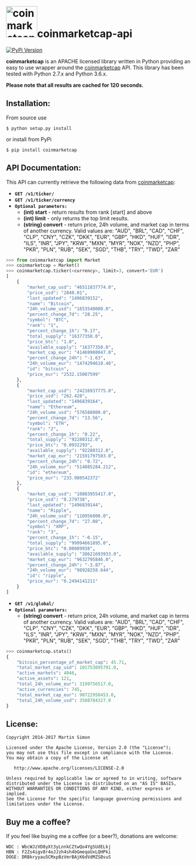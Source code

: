 <h1><img src="https://raw.githubusercontent.com/mrsmn/coinmarketcap-api/master/doc/coinmarketcap.png" height=85 alt="coinmarketcap" title="coinmarketcap">coinmarketcap-api</h1>

[![PyPi Version](http://img.shields.io/pypi/v/coinmarketcap.svg)](https://pypi.python.org/pypi/coinmarketcap/)

**coinmarketcap** is an APACHE licensed library written in Python providing an easy to use wrapper around the [coinmarketcap](http://coinmarketcap.com/) API.
This library has been tested with Python 2.7.x and Python 3.6.x.

**Please note that all results are cached for 120 seconds.**

## Installation:

From source use

    $ python setup.py install

or install from PyPi

    $ pip install coinmarketcap

## API Documentation:

This API can currently retrieve the following data from [coinmarketcap](http://coinmarketcap.com/):

- **`GET /v1/ticker/`**
- **`GET /v1/ticker/currency`**
- **`Optional parameters:`**
    - **(int) start** - return results from rank [start] and above
    - **(int) limit** - only returns the top limit results.
    - **(string) convert** - return price, 24h volume, and market cap in terms of another currency. Valid values are:
"AUD", "BRL", "CAD", "CHF", "CLP", "CNY", "CZK", "DKK", "EUR", "GBP", "HKD", "HUF", "IDR", "ILS", "INR", "JPY", "KRW", "MXN", "MYR", "NOK", "NZD", "PHP", "PKR", "PLN", "RUB", "SEK", "SGD", "THB", "TRY", "TWD", "ZAR"
```python
>>> from coinmarketcap import Market
>>> coinmarketcap = Market()
>>> coinmarketcap.ticker(<currency>, limit=3, convert='EUR')
[
    {
        "market_cap_usd": "46511837774.0",
        "price_usd": "2840.01",
        "last_updated": "1496839152",
        "name": "Bitcoin",
        "24h_volume_usd": "1653540000.0",
        "percent_change_7d": "28.25",
        "symbol": "BTC",
        "rank": "1",
        "percent_change_1h": "0.17",
        "total_supply": "16377350.0",
        "price_btc": "1.0",
        "available_supply": "16377350.0",
        "market_cap_eur": "41469908047.0",
        "percent_change_24h": "-1.63",
        "24h_volume_eur": "1474294610.46",
        "id": "bitcoin",
        "price_eur": "2532.15007599"
    },
    {
        "market_cap_usd": "24216937775.0",
        "price_usd": "262.428",
        "last_updated": "1496839164",
        "name": "Ethereum",
        "24h_volume_usd": "576588000.0",
        "percent_change_7d": "13.56",
        "symbol": "ETH",
        "rank": "2",
        "percent_change_1h": "0.22",
        "total_supply": "92280312.0",
        "price_btc": "0.0932293",
        "available_supply": "92280312.0",
        "market_cap_eur": "21591797503.0",
        "percent_change_24h": "0.72",
        "24h_volume_eur": "514085284.212",
        "id": "ethereum",
        "price_eur": "233.980542372"
    },
    {
        "market_cap_usd": "10803955417.0",
        "price_usd": "0.279738",
        "last_updated": "1496839144",
        "name": "Ripple",
        "24h_volume_usd": "110956000.0",
        "percent_change_7d": "27.08",
        "symbol": "XRP",
        "rank": "3",
        "percent_change_1h": "-0.15",
        "total_supply": "99994661895.0",
        "price_btc": "0.00009938",
        "available_supply": "38621693933.0",
        "market_cap_eur": "9632795846.0",
        "percent_change_24h": "-3.87",
        "24h_volume_eur": "98928258.644",
        "id": "ripple",
        "price_eur": "0.2494141211"
    }
]
```

- **`GET /v1/global/`**
- **`Optional parameters:`**
    - **(string) convert** - return price, 24h volume, and market cap in terms of another currency. Valid values are:
"AUD", "BRL", "CAD", "CHF", "CLP", "CNY", "CZK", "DKK", "EUR", "GBP", "HKD", "HUF", "IDR", "ILS", "INR", "JPY", "KRW", "MXN", "MYR", "NOK", "NZD", "PHP", "PKR", "PLN", "RUB", "SEK", "SGD", "THB", "TRY", "TWD", "ZAR"


```python
>>> coinmarketcap.stats()
{
    "bitcoin_percentage_of_market_cap": 45.71,
    "total_market_cap_usd": 101753095791.0,
    "active_markets": 4046,
    "active_assets": 121,
    "total_24h_volume_eur": 3199756517.0,
    "active_currencies": 745,
    "total_market_cap_eur": 90722958453.0,
    "total_24h_volume_usd": 3588784327.0
}
```

## License:

```
Copyright 2014-2017 Martin Simon

Licensed under the Apache License, Version 2.0 (the "License");
you may not use this file except in compliance with the License.
You may obtain a copy of the License at

   http://www.apache.org/licenses/LICENSE-2.0

Unless required by applicable law or agreed to in writing, software
distributed under the License is distributed on an "AS IS" BASIS,
WITHOUT WARRANTIES OR CONDITIONS OF ANY KIND, either express or implied.
See the License for the specific language governing permissions and
limitations under the License.

```

## Buy me a coffee?

If you feel like buying me a coffee (or a beer?), donations are welcome:

```
WDC : WbcWJzVD8yXt3yLnnkCZtwQo4YgSUdELkj
HBN : F2Zs4igv8r4oJJzh4sh4bGmeqoUxLQHPki
DOGE: DRBkryyau5CMxpBzVmrBAjK6dVdMZSBsuS
```

